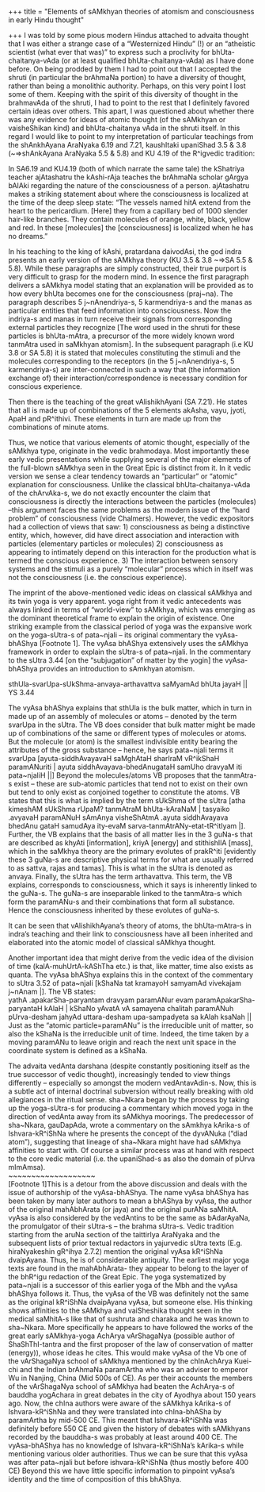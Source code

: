 +++
title = "Elements of sAMkhyan theories of atomism and consciousness in early Hindu thought"

+++
I was told by some pious modern Hindus attached to advaita thought that
I was either a strange case of a “Westernized Hindu” (\!) or an
“atheistic scientist (what ever that was)” to express such a
proclivity for bhUta-chaitanya-vAda (or at least qualified
bhUta-chaitanya-vAda) as I have done before. On being prodded by them I
had to point out that I accepted the shruti (in particular the brAhmaNa
portion) to have a diversity of thought, rather than being a monolithic
authority. Perhaps, on this very point I lost some of them. Keeping with
the spirit of this diversity of thought in the brahmavAda of the shruti,
I had to point to the rest that I definitely favored certain ideas over
others. This apart, I was questioned about whether there was any
evidence for ideas of atomic thought (of the sAMkhyan or vaisheShikan
kind) and bhUta-chaitanya vAda in the shruti itself. In this regard I
would like to point to my interpretation of particular teachings from
the shAnkhAyana AraNyaka 6.19 and 7.21, kaushItaki upaniShad 3.5 & 3.8
(\~=\>shAnkAyana AraNyaka 5.5 & 5.8) and KU 4.19 of the R^igvedic
tradition:

In SA6.19 and KU4.19 (both of which narrate the same tale) the kShatriya
teacher ajAtashatru the kAshi-rAja teaches the brAhmaNa scholar gArgya
bAlAki regarding the nature of the consciousness of a person.
ajAtashatru makes a striking statement about where the consciousness is
localized at the time of the deep sleep state: “The vessels named hitA
extend from the heart to the pericardium. \[Here\] they from a capillary
bed of 1000 slender hair-like branches. They contain molecules of
orange, white, black, yellow and red. In these \[molecules\] the
\[consciousness\] is localized when he has no dreams.”

In his teaching to the king of kAshi, pratardana daivodAsi, the god
indra presents an early version of the sAMkhya theory (KU 3.5 & 3.8
\~=\>SA 5.5 & 5.8). While these paragraphs are simply constructed, their
true purport is very difficult to grasp for the modern mind. In essence
the first paragraph delivers a sAMkhya model stating that an explanation
will be provided as to how every bhUta becomes one for the consciousness
(praj\~na). The paragraph describes 5 j\~nAnendriya-s, 5 karmendriya-s
and the manas as particular entities that feed information into
consciousness. Now the indriya-s and manas in turn receive their signals
from corresponding external particles they recognize \[The word used in
the shruti for these particles is bhUta-mAtra, a precursor of the more
widely known word tanmAtra used in saMkhyan atomism\]. In the subsequent
paragraph (i.e KU 3.8 or SA 5.8) it is stated that molecules
constituting the stimuli and the molecules corresponding to the
receptors (in the 5 j\~nAnendriya-s, 5 karmendriya-s) are
inter-connected in such a way that (the information exchange of) their
interaction/correspondence is necessary condition for conscious
experience.

Then there is the teaching of the great vAlishikhAyani (SA 7.21). He
states that all is made up of combinations of the 5 elements akAsha,
vayu, jyoti, ApaH and pR^ithivi. These elements in turn are made up from
the combinations of minute atoms.

Thus, we notice that various elements of atomic thought, especially of
the sAMkhya type, originate in the vedic brahmodaya. Most importantly
these early vedic presentations while supplying several of the major
elements of the full-blown sAMkhya seen in the Great Epic is distinct
from it. In it vedic version we sense a clear tendency towards an
“particular” or “atomic” explanation for consciousness. Unlike the
classical bhUta-chaitanya-vAda of the chArvAka-s, we do not exactly
encounter the claim that consciousness is directly the interactions
between the particles (molecules) –this argument faces the same problems
as the modern issue of the “hard problem” of consciousness (vide
Chalmers). However, the vedic expositors had a collection of views that
saw: 1) consciousness as being a distinctive entity, which, however, did
have direct association and interaction with particles (elementary
particles or molecules) 2) consciousness as appearing to intimately
depend on this interaction for the production what is termed the
conscious experience. 3) The interaction between sensory systems and the
stimuli as a purely “molecular” process which in itself was not the
consciousness (i.e. the conscious experience).

The imprint of the above-mentioned vedic ideas on classical sAMkhya and
its twin yoga is very apparent. yoga right from it vedic antecedents was
always linked in terms of “world-view” to sAMkhya, which was emerging as
the dominant theoretical frame to explain the origin of existence. One
striking example from the classical period of yoga was the expansive
work on the yoga-sUtra-s of pata\~njali – its original commentary the
vyAsa-bhAShya \[Footnote 1\]. The vyAsa bhAShya extensively uses the
sAMkhya framework in order to explain the sUtra-s of pata\~njali. In the
commentary to the sUtra 3.44 \[on the “subjugation” of matter by the
yogin\] the vyAsa-bhAShya provides an introduction to sAmkhyan atomism.

sthUla-svarUpa-sUkShma-anvaya-arthavattva saMyamAd bhUta jayaH ||
YS 3.44

The vyAsa bhAShya explains that sthUla is the bulk matter, which in turn
in made up of an assembly of molecules or atoms – denoted by the term
svarUpa in the sUtra. The VB does consider that bulk matter might be
made up of combinations of the same or different types of molecules or
atoms. But the molecule (or atom) is the smallest indivisible entity
bearing the attributes of the gross substance – hence, he says
pata\~njali terms it svarUpa \[ayuta-siddhAvayavaH saMghAtaH sharIraM
vR^ikShaH paramANuriti | ayuta siddhAvayava-bhedAnugataH samUho dravyaM
iti pata\~njaliH ||\] Beyond the molecules/atoms VB proposes that the
tanmAtra-s exist – these are sub-atomic particles that tend not to exist
on their own but tend to only exist as conjoined together to constitute
the atoms. VB states that this is what is implied by the term sUkShma of
the sUtra \[atha kimeshAM sUkShma rUpaM? tanmAtraM bhUta-kAraNaM |
tasyaiko .avyavaH paramANuH sAmAnya visheShAtmA .ayuta siddhAvayava
bhedAnu gataH samudAya ity-evaM sarva-tanmAtrANy-etat-tR^itIyam |\].
Further, the VB explains that the basis of all matter lies in the 3
guNa-s that are described as khyAti \[information\], kriyA \[energy\]
and stithishIlA \[mass\], which in the saMkhya theory are the primary
evolutes of prakR^iti \[evidently these 3 guNa-s are descriptive
physical terms for what are usually referred to as sattva, rajas and
tamas\]. This is what in the sUtra is denoted as anvaya. Finally, the
sUtra has the term arthavattva. This term, the VB explains, corresponds
to consciousness, which it says is inherently linked to the guNa-s. The
guNa-s are inseparable linked to the tanmAtra-s which form the
paramANu-s and their combinations that form all substance. Hence the
consciousness inherited by these evolutes of guNa-s.

It can be seen that vAlishikhAyana’s theory of atoms, the bhUta-mAtra-s
in indra’s teaching and their link to consciousness have all been
inherited and elaborated into the atomic model of classical sAMkhya
thought.

Another important idea that might derive from the vedic idea of the
division of time (kalA-muhUrtA-kAShTha etc.) is that, like matter, time
also exists as quanta. The vyAsa bhAShya explains this in the context of
the commentary to sUtra 3.52 of pata\~njali \[kShaNa tat kramayoH
samyamAd vivekajam j\~nAnam |\]. The VB states:  
yathA .apakarSha-paryantam dravyam paramANur evam
paramApakarSha-paryantaH kAlaH | kShaNo yAvatA vA samayena chalitah
paramANuh pUrva-desham jahyAd uttara-desham upa-sampadyeta sa kAlah
ksaNah ||  
Just as the “atomic particle=paramANu” is the irreducible unit of
matter, so also the kShaNa is the irreducible unit of time. Indeed, the
time taken by a moving paramANu to leave origin and reach the next unit
space in the coordinate system is defined as a kShaNa.

The advaita vedAnta darshana (despite constantly positioning itself as
the true successor of vedic thought), increasingly tended to view things
differently – especially so amongst the modern vedAntavAdin-s. Now, this
is a subtle act of internal doctrinal subversion without really breaking
with old allegiances in the ritual sense. sha\~Nkara began by the
process by taking up the yoga-sUtra-s for producing a commentary which
moved yoga in the direction of vedAnta away from its sAMkhya moorings.
The predecessor of sha\~Nkara, gauDapAda, wrote a commentary on the
sAmkhya kArika-s of Ishvara-kR^iShNa where he presents the concept of
the dyvANuka (“diad atom”), suggesting that lineage of sha\~Nkara might
have had sAMkhya affinities to start with. Of course a similar process
was at hand with respect to the core vedic material (i.e. the
upaniShad-s as also the domain of pUrva mImAmsa).  
\~\~\~\~\~\~\~\~\~\~\~\~\~\~\~\~\~\~\~  
\[Footnote 1\]This is a detour from the above discussion and deals with
the issue of authorship of the vyAsa-bhAShya. The name vyAsa bhAShya has
been taken by many later authors to mean a bhAShya by vyAsa, the author
of the original mahAbhArata (or jaya) and the original purANa saMhitA.
vyAsa is also considered by the vedAntins to be the same as bAdarAyaNa,
the promulgator of their sUtra-s – the brahma sUtra-s. Vedic tradition
starting from the aruNa section of the taittirIya AraNyaka and the
subsequent lists of prior textual redactors in yajurvedic sUtra texts
(E.g. hiraNyakeshin gR^ihya 2.7.2) mention the original vyAsa kR^iShNa
dvaipAyana. Thus, he is of considerable antiquity. The earliest major
yoga texts are found in the mahAbhArata- they appear to belong to the
layer of the bhR^igu redaction of the Great Epic. The yoga systematized
by pata\~njali is a successor of this earlier yoga of the Mbh and the
vyAsa bhAShya follows it. Thus, the vyAsa of the VB was definitely not
the same as the original kR^iShNa dvaipAyana vyAsa, but someone else.
His thinking shows affinities to the sAMkhya and vaiSheshika thought
seen in the medical saMhitA-s like that of sushruta and charaka and he
was known to sha\~Nkara. More specifically he appears to have followed
the works of the great early sAMkhya-yoga AchArya vArShagaNya (possible
author of ShaShThI-tantra and the first proposer of the law of
conservation of matter (energy)), whose ideas he cites. This would make
vyAsa of the Vb one of the vArShagaNya school of sAMkhya mentioned by
the chInAchArya Kuei-chi and the Indian brAhmaNa paramArtha who was an
adviser to emperor Wu in Nanjing, China (Mid 500s of CE). As per their
accounts the members of the vArShagaNya school of sAMkhya had beaten the
AchArya-s of bauddha yogAchara in great debates in the city of Ayodhya
about 150 years ago. Now, the chIna authors were aware of the sAMkhya
kArika-s of Ishvara-kR^iShNa and they were translated into chIna-bhASha
by paramArtha by mid-500 CE. This meant that Ishvara-kR^iShNa was
definitely before 550 CE and given the history of debates with sAMkhyans
recorded by the bauddha-s was probably at least around 400 CE. The
vyAsa-bhAShya has no knowledge of Ishvara-kR^iShNa’s kArika-s while
mentioning various older authorities. Thus we can be sure that this
vyAsa was after pata\~njali but before ishvara-kR^iShNa (thus mostly
before 400 CE) Beyond this we have little specific information to
pinpoint vyAsa’s identity and the time of composition of this bhAShya.
